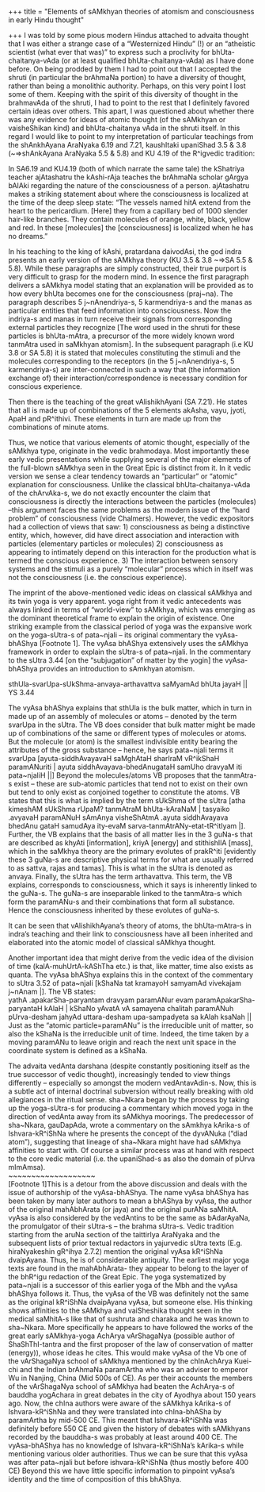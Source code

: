 +++
title = "Elements of sAMkhyan theories of atomism and consciousness in early Hindu thought"

+++
I was told by some pious modern Hindus attached to advaita thought that
I was either a strange case of a “Westernized Hindu” (\!) or an
“atheistic scientist (what ever that was)” to express such a
proclivity for bhUta-chaitanya-vAda (or at least qualified
bhUta-chaitanya-vAda) as I have done before. On being prodded by them I
had to point out that I accepted the shruti (in particular the brAhmaNa
portion) to have a diversity of thought, rather than being a monolithic
authority. Perhaps, on this very point I lost some of them. Keeping with
the spirit of this diversity of thought in the brahmavAda of the shruti,
I had to point to the rest that I definitely favored certain ideas over
others. This apart, I was questioned about whether there was any
evidence for ideas of atomic thought (of the sAMkhyan or vaisheShikan
kind) and bhUta-chaitanya vAda in the shruti itself. In this regard I
would like to point to my interpretation of particular teachings from
the shAnkhAyana AraNyaka 6.19 and 7.21, kaushItaki upaniShad 3.5 & 3.8
(\~=\>shAnkAyana AraNyaka 5.5 & 5.8) and KU 4.19 of the R^igvedic
tradition:

In SA6.19 and KU4.19 (both of which narrate the same tale) the kShatriya
teacher ajAtashatru the kAshi-rAja teaches the brAhmaNa scholar gArgya
bAlAki regarding the nature of the consciousness of a person.
ajAtashatru makes a striking statement about where the consciousness is
localized at the time of the deep sleep state: “The vessels named hitA
extend from the heart to the pericardium. \[Here\] they from a capillary
bed of 1000 slender hair-like branches. They contain molecules of
orange, white, black, yellow and red. In these \[molecules\] the
\[consciousness\] is localized when he has no dreams.”

In his teaching to the king of kAshi, pratardana daivodAsi, the god
indra presents an early version of the sAMkhya theory (KU 3.5 & 3.8
\~=\>SA 5.5 & 5.8). While these paragraphs are simply constructed, their
true purport is very difficult to grasp for the modern mind. In essence
the first paragraph delivers a sAMkhya model stating that an explanation
will be provided as to how every bhUta becomes one for the consciousness
(praj\~na). The paragraph describes 5 j\~nAnendriya-s, 5 karmendriya-s
and the manas as particular entities that feed information into
consciousness. Now the indriya-s and manas in turn receive their signals
from corresponding external particles they recognize \[The word used in
the shruti for these particles is bhUta-mAtra, a precursor of the more
widely known word tanmAtra used in saMkhyan atomism\]. In the subsequent
paragraph (i.e KU 3.8 or SA 5.8) it is stated that molecules
constituting the stimuli and the molecules corresponding to the
receptors (in the 5 j\~nAnendriya-s, 5 karmendriya-s) are
inter-connected in such a way that (the information exchange of) their
interaction/correspondence is necessary condition for conscious
experience.

Then there is the teaching of the great vAlishikhAyani (SA 7.21). He
states that all is made up of combinations of the 5 elements akAsha,
vayu, jyoti, ApaH and pR^ithivi. These elements in turn are made up from
the combinations of minute atoms.

Thus, we notice that various elements of atomic thought, especially of
the sAMkhya type, originate in the vedic brahmodaya. Most importantly
these early vedic presentations while supplying several of the major
elements of the full-blown sAMkhya seen in the Great Epic is distinct
from it. In it vedic version we sense a clear tendency towards an
“particular” or “atomic” explanation for consciousness. Unlike the
classical bhUta-chaitanya-vAda of the chArvAka-s, we do not exactly
encounter the claim that consciousness is directly the interactions
between the particles (molecules) –this argument faces the same problems
as the modern issue of the “hard problem” of consciousness (vide
Chalmers). However, the vedic expositors had a collection of views that
saw: 1) consciousness as being a distinctive entity, which, however, did
have direct association and interaction with particles (elementary
particles or molecules) 2) consciousness as appearing to intimately
depend on this interaction for the production what is termed the
conscious experience. 3) The interaction between sensory systems and the
stimuli as a purely “molecular” process which in itself was not the
consciousness (i.e. the conscious experience).

The imprint of the above-mentioned vedic ideas on classical sAMkhya and
its twin yoga is very apparent. yoga right from it vedic antecedents was
always linked in terms of “world-view” to sAMkhya, which was emerging as
the dominant theoretical frame to explain the origin of existence. One
striking example from the classical period of yoga was the expansive
work on the yoga-sUtra-s of pata\~njali – its original commentary the
vyAsa-bhAShya \[Footnote 1\]. The vyAsa bhAShya extensively uses the
sAMkhya framework in order to explain the sUtra-s of pata\~njali. In the
commentary to the sUtra 3.44 \[on the “subjugation” of matter by the
yogin\] the vyAsa-bhAShya provides an introduction to sAmkhyan atomism.

sthUla-svarUpa-sUkShma-anvaya-arthavattva saMyamAd bhUta jayaH ||
YS 3.44

The vyAsa bhAShya explains that sthUla is the bulk matter, which in turn
in made up of an assembly of molecules or atoms – denoted by the term
svarUpa in the sUtra. The VB does consider that bulk matter might be
made up of combinations of the same or different types of molecules or
atoms. But the molecule (or atom) is the smallest indivisible entity
bearing the attributes of the gross substance – hence, he says
pata\~njali terms it svarUpa \[ayuta-siddhAvayavaH saMghAtaH sharIraM
vR^ikShaH paramANuriti | ayuta siddhAvayava-bhedAnugataH samUho dravyaM
iti pata\~njaliH ||\] Beyond the molecules/atoms VB proposes that the
tanmAtra-s exist – these are sub-atomic particles that tend not to exist
on their own but tend to only exist as conjoined together to constitute
the atoms. VB states that this is what is implied by the term sUkShma of
the sUtra \[atha kimeshAM sUkShma rUpaM? tanmAtraM bhUta-kAraNaM |
tasyaiko .avyavaH paramANuH sAmAnya visheShAtmA .ayuta siddhAvayava
bhedAnu gataH samudAya ity-evaM sarva-tanmAtrANy-etat-tR^itIyam |\].
Further, the VB explains that the basis of all matter lies in the 3
guNa-s that are described as khyAti \[information\], kriyA \[energy\]
and stithishIlA \[mass\], which in the saMkhya theory are the primary
evolutes of prakR^iti \[evidently these 3 guNa-s are descriptive
physical terms for what are usually referred to as sattva, rajas and
tamas\]. This is what in the sUtra is denoted as anvaya. Finally, the
sUtra has the term arthavattva. This term, the VB explains, corresponds
to consciousness, which it says is inherently linked to the guNa-s. The
guNa-s are inseparable linked to the tanmAtra-s which form the
paramANu-s and their combinations that form all substance. Hence the
consciousness inherited by these evolutes of guNa-s.

It can be seen that vAlishikhAyana’s theory of atoms, the bhUta-mAtra-s
in indra’s teaching and their link to consciousness have all been
inherited and elaborated into the atomic model of classical sAMkhya
thought.

Another important idea that might derive from the vedic idea of the
division of time (kalA-muhUrtA-kAShTha etc.) is that, like matter, time
also exists as quanta. The vyAsa bhAShya explains this in the context of
the commentary to sUtra 3.52 of pata\~njali \[kShaNa tat kramayoH
samyamAd vivekajam j\~nAnam |\]. The VB states:  
yathA .apakarSha-paryantam dravyam paramANur evam
paramApakarSha-paryantaH kAlaH | kShaNo yAvatA vA samayena chalitah
paramANuh pUrva-desham jahyAd uttara-desham upa-sampadyeta sa kAlah
ksaNah ||  
Just as the “atomic particle=paramANu” is the irreducible unit of
matter, so also the kShaNa is the irreducible unit of time. Indeed, the
time taken by a moving paramANu to leave origin and reach the next unit
space in the coordinate system is defined as a kShaNa.

The advaita vedAnta darshana (despite constantly positioning itself as
the true successor of vedic thought), increasingly tended to view things
differently – especially so amongst the modern vedAntavAdin-s. Now, this
is a subtle act of internal doctrinal subversion without really breaking
with old allegiances in the ritual sense. sha\~Nkara began by the
process by taking up the yoga-sUtra-s for producing a commentary which
moved yoga in the direction of vedAnta away from its sAMkhya moorings.
The predecessor of sha\~Nkara, gauDapAda, wrote a commentary on the
sAmkhya kArika-s of Ishvara-kR^iShNa where he presents the concept of
the dyvANuka (“diad atom”), suggesting that lineage of sha\~Nkara might
have had sAMkhya affinities to start with. Of course a similar process
was at hand with respect to the core vedic material (i.e. the
upaniShad-s as also the domain of pUrva mImAmsa).  
\~\~\~\~\~\~\~\~\~\~\~\~\~\~\~\~\~\~\~  
\[Footnote 1\]This is a detour from the above discussion and deals with
the issue of authorship of the vyAsa-bhAShya. The name vyAsa bhAShya has
been taken by many later authors to mean a bhAShya by vyAsa, the author
of the original mahAbhArata (or jaya) and the original purANa saMhitA.
vyAsa is also considered by the vedAntins to be the same as bAdarAyaNa,
the promulgator of their sUtra-s – the brahma sUtra-s. Vedic tradition
starting from the aruNa section of the taittirIya AraNyaka and the
subsequent lists of prior textual redactors in yajurvedic sUtra texts
(E.g. hiraNyakeshin gR^ihya 2.7.2) mention the original vyAsa kR^iShNa
dvaipAyana. Thus, he is of considerable antiquity. The earliest major
yoga texts are found in the mahAbhArata- they appear to belong to the
layer of the bhR^igu redaction of the Great Epic. The yoga systematized
by pata\~njali is a successor of this earlier yoga of the Mbh and the
vyAsa bhAShya follows it. Thus, the vyAsa of the VB was definitely not
the same as the original kR^iShNa dvaipAyana vyAsa, but someone else.
His thinking shows affinities to the sAMkhya and vaiSheshika thought
seen in the medical saMhitA-s like that of sushruta and charaka and he
was known to sha\~Nkara. More specifically he appears to have followed
the works of the great early sAMkhya-yoga AchArya vArShagaNya (possible
author of ShaShThI-tantra and the first proposer of the law of
conservation of matter (energy)), whose ideas he cites. This would make
vyAsa of the Vb one of the vArShagaNya school of sAMkhya mentioned by
the chInAchArya Kuei-chi and the Indian brAhmaNa paramArtha who was an
adviser to emperor Wu in Nanjing, China (Mid 500s of CE). As per their
accounts the members of the vArShagaNya school of sAMkhya had beaten the
AchArya-s of bauddha yogAchara in great debates in the city of Ayodhya
about 150 years ago. Now, the chIna authors were aware of the sAMkhya
kArika-s of Ishvara-kR^iShNa and they were translated into chIna-bhASha
by paramArtha by mid-500 CE. This meant that Ishvara-kR^iShNa was
definitely before 550 CE and given the history of debates with sAMkhyans
recorded by the bauddha-s was probably at least around 400 CE. The
vyAsa-bhAShya has no knowledge of Ishvara-kR^iShNa’s kArika-s while
mentioning various older authorities. Thus we can be sure that this
vyAsa was after pata\~njali but before ishvara-kR^iShNa (thus mostly
before 400 CE) Beyond this we have little specific information to
pinpoint vyAsa’s identity and the time of composition of this bhAShya.
